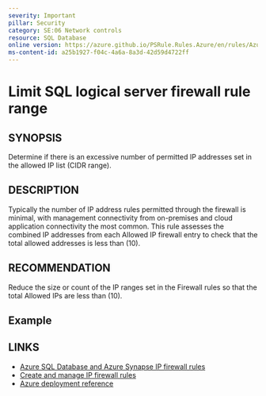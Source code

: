 ```yaml
---
severity: Important
pillar: Security
category: SE:06 Network controls
resource: SQL Database
online version: https://azure.github.io/PSRule.Rules.Azure/en/rules/Azure.SQL.FirewallIPRange/
ms-content-id: a25b1927-f04c-4a6a-8a3d-42d59d4722ff
---
```


# Limit SQL logical server firewall rule range

## SYNOPSIS

Determine if there is an excessive number of permitted IP addresses set in the allowed IP list (CIDR range).

## DESCRIPTION

Typically the number of IP address rules permitted through the firewall is minimal, with management connectivity from
on-premises and cloud application connectivity the most common. This rule assesses the combined IP addresses from each
Allowed IP firewall entry to check that the total allowed addresses is less than (10).

## RECOMMENDATION

Reduce the size or count of the IP ranges set in the Firewall rules so that the total Allowed IPs are less than (10).

## Example

## LINKS

- [Azure SQL Database and Azure Synapse IP firewall rules](https://learn.microsoft.com/azure/azure-sql/database/firewall-configure?view=azuresql)
- [Create and manage IP firewall rules](https://learn.microsoft.com/azure/azure-sql/database/firewall-configure?view=azuresql#create-and-manage-ip-firewall-rules)
- [Azure deployment reference](https://learn.microsoft.com/azure/templates/microsoft.sql/servers/firewallrules)
